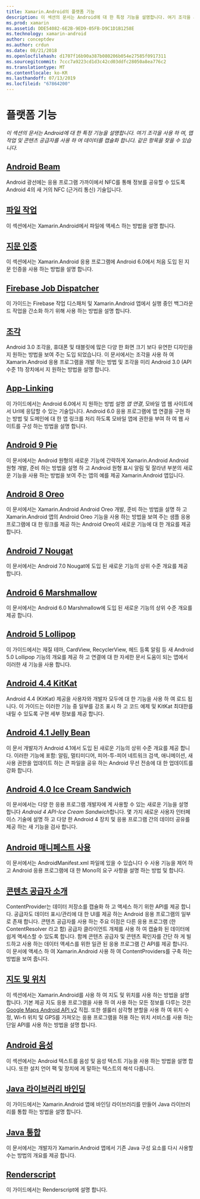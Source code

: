 ```yaml
---
title: Xamarin.Android의 플랫폼 기능
description: 이 섹션의 문서는 Android에 대 한 특정 기능을 설명합니다. 여기 조각을 사용 하 여, 맵 작업 및 콘텐츠 공급자를 사용 하 여 데이터를 캡슐화 합니다. 같은 항목을 찾을 수 있습니다.
ms.prod: xamarin
ms.assetid: DDE54082-6E2B-9ED9-05FB-D9C1D1B1258E
ms.technology: xamarin-android
author: conceptdev
ms.author: crdun
ms.date: 08/21/2018
ms.openlocfilehash: d1707f16b90a387b080206b054e27585f0917311
ms.sourcegitcommit: 7ccc7a9223cd1d3c42cd03ddfc28050a8ea776c2
ms.translationtype: MT
ms.contentlocale: ko-KR
ms.lasthandoff: 07/13/2019
ms.locfileid: "67864200"
---
```

# <a name="platform-features"></a>플랫폼 기능

_이 섹션의 문서는 Android에 대 한 특정 기능을 설명합니다. 여기 조각을 사용 하 여, 맵 작업 및 콘텐츠 공급자를 사용 하 여 데이터를 캡슐화 합니다. 같은 항목을 찾을 수 있습니다._

## <a name="android-beamandroidplatformandroid-beammd"></a>[Android Beam](~/android/platform/android-beam.md)

Android 광선에는 응용 프로그램 가까이에서 NFC를 통해 정보를 공유할 수 있도록 Android 4의 새 거의 NFC (근거리 통신) 기술입니다.

## <a name="working-with-filesandroidplatformfilesindexmd"></a>[파일 작업](~/android/platform/files/index.md)

이 섹션에서는 Xamarin.Android에서 파일에 액세스 하는 방법을 설명 합니다.

## <a name="fingerprint-authenticationandroidplatformfingerprint-authenticationindexmd"></a>[지문 인증](~/android/platform/fingerprint-authentication/index.md)

이 섹션에서는 Xamarin.Android 응용 프로그램에 Android 6.0에서 처음 도입 된 지문 인증을 사용 하는 방법을 설명 합니다.


## <a name="firebase-job-dispatcherandroidplatformfirebase-job-dispatchermd"></a>[Firebase Job Dispatcher](~/android/platform/firebase-job-dispatcher.md)

이 가이드는 Firebase 작업 디스패처 및 Xamarin.Android 앱에서 실행 중인 백그라운드 작업을 간소화 하기 위해 사용 하는 방법을 설명 합니다.

## <a name="fragmentsandroidplatformfragmentsindexmd"></a>[조각](~/android/platform/fragments/index.md)

Android 3.0 조각을, 휴대폰 및 태블릿에 많은 다양 한 화면 크기 보다 유연한 디자인을 지 원하는 방법을 보여 주는 도입 되었습니다. 이 문서에서는 조각을 사용 하 여 Xamarin.Android 응용 프로그램을 개발 하는 방법 및 조각을 미리 Android 3.0 (API 수준 11) 장치에서 지 원하는 방법을 설명 합니다.



## <a name="app-linkingandroidplatformapp-linkingmd"></a>[App-Linking](~/android/platform/app-linking.md)

이 가이드에서는 Android 6.0에서 지 원하는 방법 설명 _앱 연결_, 모바일 앱 웹 사이트에서 Url에 응답할 수 있는 기술입니다. Android 6.0 응용 프로그램에 앱 연결을 구현 하는 방법 및 도메인에 대 한 앱 링크를 처리 하도록 모바일 앱에 권한을 부여 하 여 웹 사이트를 구성 하는 방법을 설명 합니다.


## <a name="android-9-pieandroidplatformpiemd"></a>[Android 9 Pie](~/android/platform/pie.md)

이 문서에서는 Android 원형의 새로운 기능에 간략하게 Xamarin.Android Android 원형 개발, 준비 하는 방법을 설명 하 고 Android 원형 표시 알림 및 잘라낸 부분의 새로운 기능을 사용 하는 방법을 보여 주는 앱의 예를 제공 Xamarin.Android 앱입니다.


## <a name="android-8-oreoandroidplatformoreomd"></a>[Android 8 Oreo](~/android/platform/oreo.md)

이 문서에서는 Xamarin.Android Android Oreo 개발, 준비 하는 방법을 설명 하 고 Xamarin.Android 앱의 Android Oreo 기능을 사용 하는 방법을 보여 주는 샘플 응용 프로그램에 대 한 링크를 제공 하는 Android Oreo의 새로운 기능에 대 한 개요를 제공 합니다.



## <a name="android-7-nougatandroidplatformnougatmd"></a>[Android 7 Nougat](~/android/platform/nougat.md)

이 문서에서는 Android 7.0 Nougat에 도입 된 새로운 기능의 상위 수준 개요를 제공 합니다.




## <a name="android-6-marshmallowandroidplatformmarshmallowmd"></a>[Android 6 Marshmallow](~/android/platform/marshmallow.md)

이 문서에서는 Android 6.0 Marshmallow에 도입 된 새로운 기능의 상위 수준 개요를 제공 합니다.




## <a name="android-5-lollipopandroidplatformlollipopmd"></a>[Android 5 Lollipop](~/android/platform/lollipop.md)

이 가이드에서는 재질 테마, CardView, RecyclerView, 헤드 등록 알림 등 새 Android 5.0 Lollipop 기능의 개요를 제공 하 고 연결에 대 한 자세한 문서 도움이 되는 앱에서 이러한 새 기능을 사용 합니다.



## <a name="android-44-kitkatandroidplatformkitkatmd"></a>[Android 4.4 KitKat](~/android/platform/kitkat.md)

Android 4.4 (KitKat) 제공을 사용자와 개발자 모두에 대 한 기능을 사용 하 여 로드 됩니다. 이 가이드는 이러한 기능 중 일부를 강조 표시 하 고 코드 예제 및 KitKat 최대한를 내릴 수 있도록 구현 세부 정보를 제공 합니다.




## <a name="android-41-jelly-beanandroidplatformjelly-beanmd"></a>[Android 4.1 Jelly Bean](~/android/platform/jelly-bean.md)

이 문서 개발자가 Android 4.1에서 도입 된 새로운 기능의 상위 수준 개요를 제공 합니다. 이러한 기능에 포함: 알림, 멀티미디어, 피어-투-피어 네트워크 검색, 애니메이션, 새 사용 권한을 업데이트 하는 큰 파일을 공유 하는 Android 무선 전송에 대 한 업데이트를 강화 합니다.



## <a name="android-40-ice-cream-sandwichandroidplatformice-cream-sandwichmd"></a>[Android 4.0 Ice Cream Sandwich](~/android/platform/ice-cream-sandwich.md)

이 문서에서는 다양 한 응용 프로그램 개발자에 게 사용할 수 있는 새로운 기능을 설명 합니다 *Android 4 API-Ice Cream Sandwich*합니다.
몇 가지 새로운 사용자 인터페이스 기술에 설명 하 고 다양 한 Android 4 장치 및 응용 프로그램 간의 데이터 공유를 제공 하는 새 기능을 검사 합니다.


## <a name="working-with-the-android-manifestandroid-manifestmd"></a>[Android 매니페스트 사용](android-manifest.md)

이 문서에서는 AndroidManifest.xml 파일에 있을 수 있습니다 수 사용 기능을 제어 하 고 Android 응용 프로그램에 대 한 Mono의 요구 사항을 설명 하는 방법 및 합니다.


## <a name="introduction-to-content-providersandroidplatformcontent-providersindexmd"></a>[콘텐츠 공급자 소개](~/android/platform/content-providers/index.md)

ContentProvider는 데이터 저장소를 캡슐화 하 고 액세스 하기 위한 API를 제공 합니다. 공급자도 데이터 표시/관리에 대 한 UI를 제공 하는 Android 응용 프로그램의 일부로 존재 합니다. 콘텐츠 공급자를 사용 하는 주요 이점은 다른 응용 프로그램 (한 ContentResolver 라고 함) 공급자 클라이언트 개체를 사용 하 여 캡슐화 된 데이터에 쉽게 액세스할 수 있도록 합니다. 함께 콘텐츠 공급자 및 콘텐츠 확인자를 간단 하 게 빌드하고 사용 하는 데이터 액세스를 위한 일관 된 응용 프로그램 간 API를 제공 합니다. 이 문서에 액세스 하 여 Xamarin.Android 사용 하 여 ContentProviders를 구축 하는 방법을 보여 줍니다.



## <a name="maps-and-locationandroidplatformmaps-and-locationindexmd"></a>[지도 및 위치](~/android/platform/maps-and-location/index.md)

이 섹션에서는 Xamarin.Android를 사용 하 여 지도 및 위치를 사용 하는 방법을 설명 합니다. 기본 제공 지도 응용 프로그램을 사용 하 여 사용 하는 모든 정보를 다루는 것은 [Google Maps Android API v2](https://developers.google.com/maps/documentation/android/) 직접. 또한 셀룰러 삼각형 분할을 사용 하 여 위치 수정, Wi-fi 위치 및 GPS를 가져오는 응용 프로그램을 허용 하는 위치 서비스를 사용 하는 단일 API를 사용 하는 방법을 설명 합니다.



## <a name="android-speechandroidplatformspeechmd"></a>[Android 음성](~/android/platform/speech.md)

이 섹션에서는 Android 텍스트를 음성 및 음성 텍스트 기능을 사용 하는 방법을 설명 합니다. 또한 설치 언어 팩 및 장치에 게 말하는 텍스트의 해석 다룹니다.


## <a name="binding-a-java-librarybinding-java-libraryindexmd"></a>[Java 라이브러리 바인딩](binding-java-library/index.md)

이 가이드에서는 Xamarin.Android 앱에 바인딩 라이브러리를 만들어 Java 라이브러리를 통합 하는 방법을 설명 합니다.

## <a name="java-integrationjava-integrationindexmd"></a>[Java 통합](java-integration/index.md)

이 문서에서는 개발자가 Xamarin.Android 앱에서 기존 Java 구성 요소를 다시 사용할 수는 방법의 개요를 제공 합니다.

## <a name="renderscriptrenderscriptmd"></a>[Renderscript](renderscript.md)

이 가이드에서는 Renderscript에 설명 합니다.
